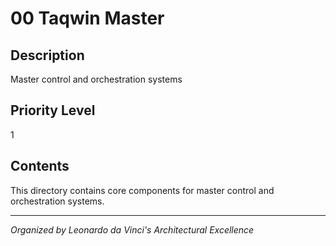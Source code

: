 # 00 Taqwin Master

## Description
Master control and orchestration systems

## Priority Level
1

## Contents
This directory contains core components for master control and orchestration systems.

---
*Organized by Leonardo da Vinci's Architectural Excellence*
